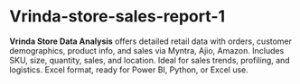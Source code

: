 # Vrinda-store-sales-report-1
**Vrinda Store Data Analysis** offers detailed retail data with orders, customer demographics, product info, and sales via Myntra, Ajio, Amazon. Includes SKU, size, quantity, sales, and location. Ideal for sales trends, profiling, and logistics. Excel format, ready for Power BI, Python, or Excel use.
